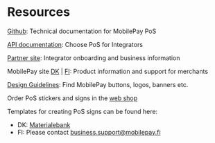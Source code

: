 # Resources

[Github](https://mobilepaydev.github.io/MobilePay-PoS-v10/index): Technical documentation for MobilePay PoS

[API documentation](https://developer.mobilepay.dk/product): Choose PoS for Integrators

[Partner site](https://www.mobilepaygroup.com/partner/point-of-sale): Integrator onboarding and business information

MobilePay site [DK](https://www.mobilepay.dk/erhverv/fysiske-butikker/mobilepay-point-of-sale) | [FI](https://mobilepay.fi/yrityksille/myyntipisteet/mobilepay-point-of-sale): Product information and support for merchants

[Design Guidelines](https://developer.mobilepay.dk/design): Find MobilePay buttons, logos, banners etc.

Order PoS stickers and signs in the [web shop](https://mp.bordingcentral.dk/user/Login.aspx)

Templates for creating PoS signs can be found here:

* DK: [Materialebank](https://mobilepay.dk/materialebank/marketingmateriale/skilte/skiltning)
* FI: Please contact business.support@mobilepay.fi

